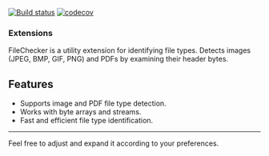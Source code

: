 [![Build status](https://github.com/Atroxt/K.Extensions.FileChecker/actions/workflows/ci.yml/badge.svg?branch=main)](https://github.com/Atroxt/K.Extensions.Similarity/actions/workflows/ci.yml)
[![codecov](https://codecov.io/gh/Atroxt/K.Extensions.FileChecker/branch/main/graph/badge.svg?token=eO2YXBV9hi)](https://codecov.io/gh/Atroxt/K.Extensions.Similarity)

### Extensions

FileChecker is a utility extension for identifying file types. Detects images (JPEG, BMP, GIF, PNG) and PDFs by examining their header bytes.

## Features

- Supports image and PDF file type detection.
- Works with byte arrays and streams.
- Fast and efficient file type identification.

----
Feel free to adjust and expand it according to your preferences.